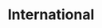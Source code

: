 ---
layout: international
title: International
image: /images/international/international-banner.jpg
signup: Internationale tilbud
show: true
header: International
header-link: What we offer ⟶
header-link-url: '#content-section'
color-box: #098413
order: 5
description: At Copenhagen Coaching Center we strive to improve the quality of coaching and leadership by providing people with knowledge and methodologies that enables them to deliver coaching and leadership on the highest level. We are a value-driven company and meet our customers with respect and dignity in order to support the personal and professional development of our students and clients. 
---